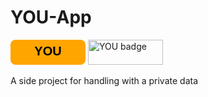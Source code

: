 # YOU-App

<svg xmlns="http://www.w3.org/2000/svg" width="120" height="40">
  <rect width="120" height="40" rx="8" ry="8" fill="orange" />
  <text x="50%" y="50%" dominant-baseline="middle" text-anchor="middle"
        fill="black" font-size="20" font-weight="bold" font-family="Arial, sans-serif">
    YOU
  </text>
</svg>

<img src="assets/you-badge.svg" alt="YOU badge" width="120" height="40">


A side project for handling with a private data 
